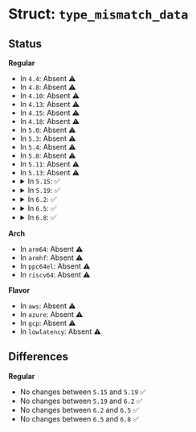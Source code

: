 # Struct: <code>type_mismatch_data</code>

## Status
<b>Regular</b>
<ul>
<li>
In <code>4.4</code>: Absent ⚠️
</li>
<li>
In <code>4.8</code>: Absent ⚠️
</li>
<li>
In <code>4.10</code>: Absent ⚠️
</li>
<li>
In <code>4.13</code>: Absent ⚠️
</li>
<li>
In <code>4.15</code>: Absent ⚠️
</li>
<li>
In <code>4.18</code>: Absent ⚠️
</li>
<li>
In <code>5.0</code>: Absent ⚠️
</li>
<li>
In <code>5.3</code>: Absent ⚠️
</li>
<li>
In <code>5.4</code>: Absent ⚠️
</li>
<li>
In <code>5.8</code>: Absent ⚠️
</li>
<li>
In <code>5.11</code>: Absent ⚠️
</li>
<li>
In <code>5.13</code>: Absent ⚠️
</li>
<li>
<details>
<summary>In <code>5.15</code>: ✅</summary>

```c
struct type_mismatch_data {
    struct source_location location;
    struct type_descriptor *type;
    long unsigned int alignment;
    unsigned char type_check_kind;
};
```
</details>
</li>
<li>
<details>
<summary>In <code>5.19</code>: ✅</summary>

```c
struct type_mismatch_data {
    struct source_location location;
    struct type_descriptor *type;
    long unsigned int alignment;
    unsigned char type_check_kind;
};
```
</details>
</li>
<li>
<details>
<summary>In <code>6.2</code>: ✅</summary>

```c
struct type_mismatch_data {
    struct source_location location;
    struct type_descriptor *type;
    long unsigned int alignment;
    unsigned char type_check_kind;
};
```
</details>
</li>
<li>
<details>
<summary>In <code>6.5</code>: ✅</summary>

```c
struct type_mismatch_data {
    struct source_location location;
    struct type_descriptor *type;
    long unsigned int alignment;
    unsigned char type_check_kind;
};
```
</details>
</li>
<li>
<details>
<summary>In <code>6.8</code>: ✅</summary>

```c
struct type_mismatch_data {
    struct source_location location;
    struct type_descriptor *type;
    long unsigned int alignment;
    unsigned char type_check_kind;
};
```
</details>
</li>
</ul>
<b>Arch</b>
<ul>
<li>
In <code>arm64</code>: Absent ⚠️
</li>
<li>
In <code>armhf</code>: Absent ⚠️
</li>
<li>
In <code>ppc64el</code>: Absent ⚠️
</li>
<li>
In <code>riscv64</code>: Absent ⚠️
</li>
</ul>
<b>Flavor</b>
<ul>
<li>
In <code>aws</code>: Absent ⚠️
</li>
<li>
In <code>azure</code>: Absent ⚠️
</li>
<li>
In <code>gcp</code>: Absent ⚠️
</li>
<li>
In <code>lowlatency</code>: Absent ⚠️
</li>
</ul>

## Differences
<b>Regular</b>
<ul>
<li>
No changes between <code>5.15</code> and <code>5.19</code> ✅
</li>
<li>
No changes between <code>5.19</code> and <code>6.2</code> ✅
</li>
<li>
No changes between <code>6.2</code> and <code>6.5</code> ✅
</li>
<li>
No changes between <code>6.5</code> and <code>6.8</code> ✅
</li>
</ul>
